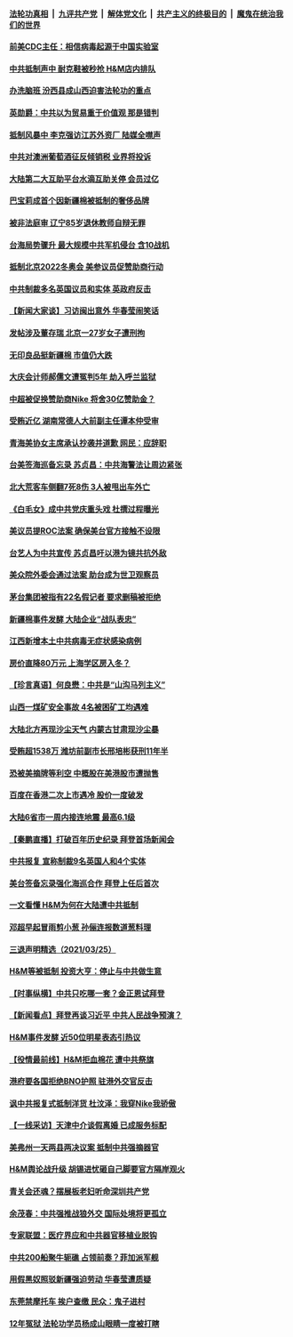 

####  [法轮功真相](../../../../basic/blob/master/README.md?t=03270401) &nbsp;|&nbsp; [九评共产党](../../../../9ping.md/blob/master/README.md?t=03270401) &nbsp;|&nbsp; [解体党文化](../../../../jtdwh.md/blob/master/README.md?t=03270401)  &nbsp;|&nbsp; [共产主义的终极目的](../../../../gczydzjmd.md/blob/master/README.md?t=03270401) &nbsp;|&nbsp; [魔鬼在统治我们的世界](../../../../mgztzwmdsj.md/blob/master/README.md?t=03270401) 

#### [前美CDC主任：相信病毒起源于中国实验室](../pages/nsc413/n12838472.md?t=03270401) 

#### [中共抵制声中 耐克鞋被秒抢 H&M店内排队](../pages/nsc413/n12838464.md?t=03270401) 

#### [办洗脑班 汾西县成山西迫害法轮功的重点](../pages/nsc413/n12837457.md?t=03270401) 

#### [英勋爵：中共以为贸易重于价值观 那是错判](../pages/nsc413/n12838181.md?t=03270401) 

#### [抵制风暴中 李克强访江苏外资厂 陆媒全噤声](../pages/nsc413/n12838086.md?t=03270401) 

#### [中共对澳洲葡萄酒征反倾销税 业界将投诉](../pages/nsc413/n12838237.md?t=03270401) 

#### [大陆第二大互助平台水滴互助关停 会员过亿](../pages/nsc413/n12838182.md?t=03270401) 

#### [巴宝莉成首个因新疆棉被抵制的奢侈品牌](../pages/nsc413/n12838139.md?t=03270401) 

#### [被非法庭审 辽宁85岁退休教师自辩无罪](../pages/nsc413/n12837689.md?t=03270401) 

#### [台海局势骤升 最大规模中共军机侵台 含10战机](../pages/nsc413/n12838132.md?t=03270401) 

#### [抵制北京2022冬奥会 美参议员促赞助商行动](../pages/nsc413/n12836599.md?t=03270401) 

#### [中共制裁多名英国议员和实体 英政府反击](../pages/nsc413/n12837577.md?t=03270401) 

#### [【新闻大家谈】习访闽出意外 华春莹闹笑话](../pages/nsc413/n12836598.md?t=03270401) 

#### [发帖涉及董存瑞 北京一27岁女子遭刑拘](../pages/nsc413/n12837638.md?t=03270401) 

#### [无印良品挺新疆棉 市值仍大跌](../pages/nsc413/n12837411.md?t=03270401) 

#### [大庆会计师郝儒文遭冤判5年 劫入呼兰监狱](../pages/nsc413/n12835787.md?t=03270401) 

#### [中超被促换赞助商Nike 将舍30亿赞助金？](../pages/nsc413/n12837700.md?t=03270401) 

#### [受贿近亿 湖南常德人大前副主任谭本仲受审](../pages/nsc413/n12837401.md?t=03270401) 

#### [青海美协女主席承认抄袭并道歉 网民：应辞职](../pages/nsc413/n12837641.md?t=03270401) 

#### [台美签海巡备忘录 苏贞昌：中共海警法让周边紧张](../pages/nsc413/n12837702.md?t=03270401) 

#### [北大荒客车侧翻7死8伤 3人被甩出车外亡](../pages/nsc413/n12836904.md?t=03270401) 

#### [《白毛女》成中共党庆重头戏 杜撰过程曝光](../pages/nsc413/n12836885.md?t=03270401) 

#### [美议员提ROC法案 确保美台官方接触不设限](../pages/nsc413/n12837470.md?t=03270401) 


#### [台艺人为中共宣传 苏贞昌吁以港为镜共抗外敌](../pages/nsc413/n12837271.md?t=03270401) 

#### [美众院外委会通过法案 助台成为世卫观察员](../pages/nsc413/n12837466.md?t=03270401) 

#### [茅台集团被指有22名假记者 要求删稿被拒绝](../pages/nsc413/n12837402.md?t=03270401) 

#### [新疆棉事件发酵 大陆企业“战队表忠”](../pages/nsc413/n12837044.md?t=03270401) 

#### [江西新增本土中共病毒无症状感染病例](../pages/nsc413/n12837263.md?t=03270401) 

#### [房价直降80万元 上海学区房入冬？](../pages/nsc413/n12837064.md?t=03270401) 

#### [【珍言真语】何良懋：中共是“山沟马列主义”](../pages/nsc413/n12837349.md?t=03270401) 

#### [山西一煤矿安全事故 4名被困矿工均遇难](../pages/nsc413/n12837388.md?t=03270401) 

#### [大陆北方再现沙尘天气 内蒙古甘肃现沙尘暴](../pages/nsc413/n12837181.md?t=03270401) 

#### [受贿超1538万 潍坊前副市长邢培彬获刑11年半](../pages/nsc413/n12837183.md?t=03270401) 

#### [恐被美摘牌等利空 中概股在美港股市遭抛售](../pages/nsc413/n12836864.md?t=03270401) 

#### [百度在香港二次上市遇冷 股价一度破发](../pages/nsc413/n12836460.md?t=03270401) 

#### [大陆6省市一周内接连地震 最高6.1级](../pages/nsc413/n12836717.md?t=03270401) 

#### [【秦鹏直播】打破百年历史纪录 拜登首场新闻会](../pages/nsc413/n12836360.md?t=03270401) 

#### [中共报复 宣称制裁9名英国人和4个实体](../pages/nsc413/n12836714.md?t=03270401) 

#### [美台签备忘录强化海巡合作 拜登上任后首次](../pages/nsc413/n12836646.md?t=03270401) 

#### [一文看懂 H&M为何在大陆遭中共抵制](../pages/nsc413/n12836644.md?t=03270401) 

#### [邓超早起冒雨剪小葱 孙俪连报数道葱料理](../pages/nsc413/n12836480.md?t=03270401) 

#### [三退声明精选（2021/03/25）](../pages/nsc413/n12836670.md?t=03270401) 

#### [H&M等被抵制 投资大亨：停止与中共做生意](../pages/nsc413/n12836201.md?t=03270401) 

#### [【时事纵横】中共只吃哪一套？金正恩试拜登](../pages/nsc413/n12836328.md?t=03270401) 

#### [【新闻看点】拜登再谈习近平 中共人民战争预演？](../pages/nsc413/n12836306.md?t=03270401) 

#### [H&M事件发酵 近50位明星表态引热议](../pages/nsc413/n12835927.md?t=03270401) 

#### [【役情最前线】H&M拒血棉花 遭中共祭旗](../pages/nsc413/n12836295.md?t=03270401) 

#### [港府要各国拒绝BNO护照 驻港外交官反击](../pages/nsc413/n12836374.md?t=03270401) 

#### [讽中共报复式抵制洋货 杜汶泽：我穿Nike我骄傲](../pages/nsc413/n12836148.md?t=03270401) 

#### [【一线采访】天津中介谈假离婚 已成服务标配](../pages/nsc413/n12836176.md?t=03270401) 

#### [美弗州一天两县两决议案 抵制中共强摘器官](../pages/nsc413/n12836189.md?t=03270401) 

#### [H&M舆论战升级 胡锡进忧砸自己脚要官方隔岸观火](../pages/nsc413/n12836163.md?t=03270401) 

#### [青关会还魂？摆展板老妇听命深圳共产党](../pages/nsc413/n12836199.md?t=03270401) 

#### [余茂春：中共强推战狼外交 国际处境将更孤立](../pages/nsc413/n12835976.md?t=03270401) 

#### [专家联盟：医疗界应和中共器官移植业脱钩](../pages/nsc413/n12834184.md?t=03270401) 

#### [中共200船聚牛轭礁 占领前奏？菲加派军舰](../pages/nsc413/n12835997.md?t=03270401) 

#### [用假黑奴照驳新疆强迫劳动 华春莹遭质疑](../pages/nsc413/n12836002.md?t=03270401) 

#### [东莞禁摩托车 挨户查缴 民众：鬼子进村](../pages/nsc413/n12835967.md?t=03270401) 

#### [12年冤狱 法轮功学员杨成山眼睛一度被打瞎](../pages/nsc413/n12835149.md?t=03270401) 

